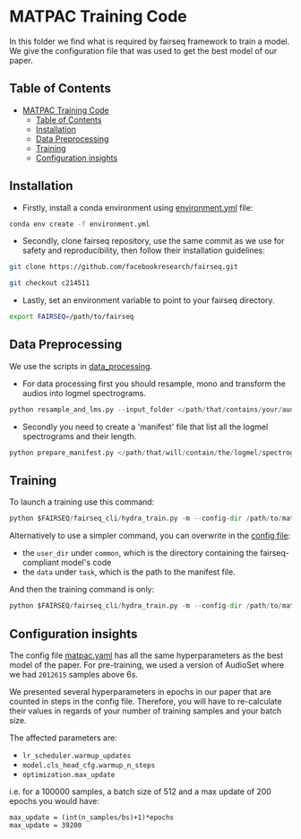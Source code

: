 # MATPAC Training Code

In this folder we find what is required by fairseq framework to train a model.
We give the configuration file that was used to get the best model of our paper.

## Table of Contents

- [MATPAC Training Code](#matpac-training-code)
  - [Table of Contents](#table-of-contents)
  - [Installation](#installation)
  - [Data Preprocessing](#data-preprocessing)
  - [Training](#training)
  - [Configuration insights](#configuration-insights)

## Installation

- Firstly, install a conda environment using [environment.yml](environment.yml) file:

```bash
conda env create -f environment.yml
```

- Secondly, clone fairseq repository, use the same commit as we use for safety and reproducibility, then follow their installation guidelines:

```bash
git clone https://github.com/facebookresearch/fairseq.git

git checkout c214511
```

- Lastly, set an environment variable to point to your fairseq directory.
  
```bash
export FAIRSEQ=/path/to/fairseq
```


## Data Preprocessing

We use the scripts in [data_processing](./data_preprocessing/).

- For data processing first you should resample, mono and transform the audios into logmel spectrograms.

```python
python resample_and_lms.py --input_folder </path/that/contains/your/audios> --output_folder </path/that/will/contain/the/logmel/spectrograms> --sample_rate 16000 --n_mel 80 
```

- Secondly you need to create a 'manifest' file that list all the logmel spectrograms and their length.

```python
python prepare_manifest.py </path/that/will/contain/the/logmel/spectrograms> --dest </folder/where/you/save/the/manifest> --ext npy 
```

## Training

To launch a training use this command:

```python
python $FAIRSEQ/fairseq_cli/hydra_train.py -m --config-dir /path/to/matpac/training_matpac/config --config-name matpac common.user_dir /path/to/matpac/training_matpac task.data=/path/to/the/manifest
```

Alternatively to use a simpler command, you can overwrite in the [config file](./config/matpac.yaml):
- the `user_dir` under ``common``, which is the directory containing the fairseq-compliant model's code
- the `data` under `task`, which is the path to the manifest file.

And then the training command is only: 
```python
python $FAIRSEQ/fairseq_cli/hydra_train.py -m --config-dir /path/to/matpac/training_matpac/config --config-name matpac 
```

## Configuration insights

The config file [matpac.yaml](./config/matpac.yaml) has all the same hyperparameters as the best model of the paper. For pre-training, we used a version of AudioSet where we had `2012615` samples above 6s.

We presented several hyperparameters in epochs in our paper that are counted in steps in the config file. Therefore, you will have to re-calculate their values in regards of your number of training samples and your batch size.

The affected parameters are:

- ``lr_scheduler.warmup_updates``
- ``model.cls_head_cfg.warmup_n_steps``
- ``optimization.max_update``

i.e. for a 100000 samples, a batch size of 512 and a max update of 200 epochs you would have: 

```
max_update = (int(n_samples/bs)+1)*epochs
max_update = 39200
```